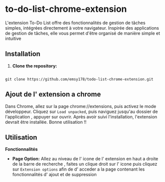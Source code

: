 # to-do-list-chrome-extension
L'extension To-Do List offre des fonctionnalités de gestion de tâches simples, intégrées directement à votre navigateur. Inspirée des applications de gestion de tâches, elle vous permet d'être organisé de manière simple et intuitive
## Installation
1. **Clone the repository:**
```

git clone https://github.com/emsy178/todo-list-chrome-extension.git
```
## Ajout de l' extension a chrome

Dans Chrome, allez sur la page chrome://extensions, puis activez le mode développeur. Cliquez sur `Load unpacked`, puis naviguez jusqu'au dossier de l'application , appuyer sur ouvrir. Après avoir suivi l'installation, l'extension devrait être installée. Bonne utilisation !!

## Utilisation
**Fonctionnalités**
- **Page Option:**
  Allez au niveau de l' icone de l' extension en haut a droite de la barre de recherche , faites un clique droit sur l' icone puis cliquez sur `Extension options` afin de d' acceder a la page  contenant les fonctionnalités d' ajout et de suppression
   



